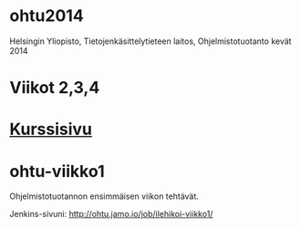 ohtu2014
========

Helsingin Yliopisto, Tietojenkäsittelytieteen laitos, Ohjelmistotuotanto kevät 2014 

Viikot 2,3,4
============

[Kurssisivu](https://github.com/mluukkai/ohtu2014/wiki/Ohjelmistotuotanto-kev%C3%A4t-2014)
=======
ohtu-viikko1
============
Ohjelmistotuotannon ensimmäisen viikon tehtävät.

Jenkins-sivuni:
http://ohtu.jamo.io/job/ilehikoi-viikko1/
